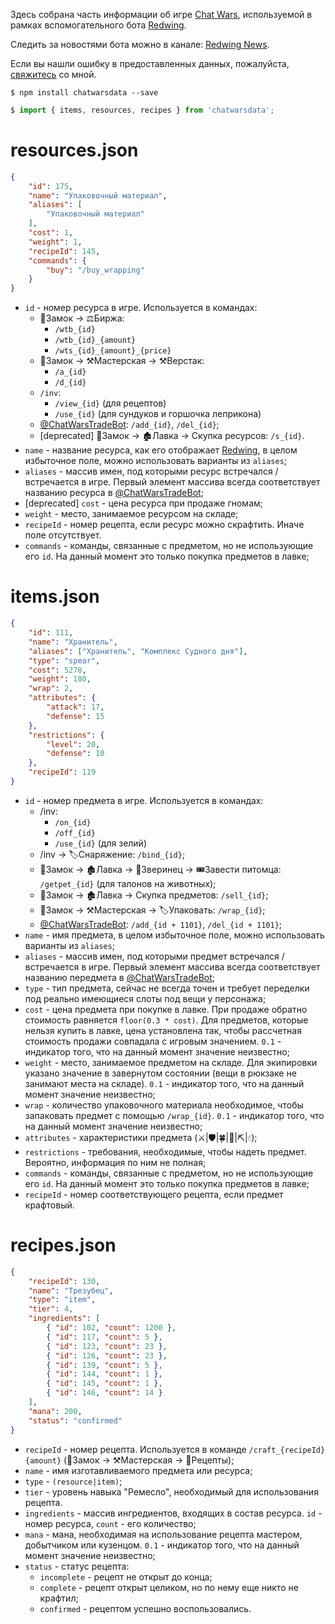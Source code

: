 Здесь собрана часть информации об игре [Chat Wars](https://telegram.me/ChatWarsBot?start=bb6bc6065e8648c0911c8776e277181d), используемой в рамках вспомогательного бота [Redwing](https://t.me/RedwingBot).

Следить за новостями бота можно в канале: [Redwing News](https://t.me/RedwingNews).

Если вы нашли ошибку в предоставленных данных, пожалуйста, [свяжитесь](https://t.me/motw_we) со мной.

```
$ npm install chatwarsdata --save
```

```javascript
$ import { items, resources, recipes } from 'chatwarsdata';
```

# resources.json
```json
{
    "id": 175,
    "name": "Упаковочный материал",
    "aliases": [
        "Упаковочный материал"
    ],
    "cost": 1,
    "weight": 1,
    "recipeId": 145,
    "commands": {
        "buy": "/buy_wrapping"
    }
}
```
* `id` - номер ресурса в игре. Используется в командах:
	* 🏰Замок -> ⚖️Биржа:
		* `/wtb_{id}`
		* `/wtb_{id}_{amount}`
		* `/wts_{id}_{amount}_{price}`
	* 🏰Замок -> ⚒Мастерская -> ⚒Верстак:
		* `/a_{id}`
		* `/d_{id}`
	* `/inv`:
		* `/view_{id}` (для рецептов)
		* `/use_{id}` (для сундуков и горшочка леприкона)
	* [@ChatWarsTradeBot](https://t.me/ChatWarsTradeBot): `/add_{id}`, `/del_{id}`;
	* [deprecated] 🏰Замок -> 🏚Лавка -> Скупка ресурсов: `/s_{id}`.
* `name` - название ресурса, как его отображает [Redwing](https://t.me/RedwingBot), в целом избыточное поле, можно использовать варианты из `aliases`;
* `aliases` - массив имен, под которыми ресурс встречался / встречается в игре. Первый элемент массива всегда соответствует названию ресурса в [@ChatWarsTradeBot](https://t.me/ChatWarsTradeBot);
* [deprecated] `cost` - цена ресурса при продаже гномам;
* `weight` - место, занимаемое ресурсом на складе;
* `recipeId` - номер рецепта, если ресурс можно скрафтить. Иначе поле отсутствует.
* `commands` - команды, связанные с предметом, но не использующие его `id`. На данный момент это только покупка предметов в лавке;

# items.json
```json
{
    "id": 111,
    "name": "Хранитель",
    "aliases": ["Хранитель", "Комплекс Судного дня"],
    "type": "spear",
    "cost": 5270,
    "weight": 180,
    "wrap": 2,
    "attributes": {
        "attack": 17,
        "defense": 15
    },
    "restrictions": {
        "level": 20,
        "defense": 10
    },
    "recipeId": 119
}
```
* `id` - номер предмета в игре. Используется в командах:
	* /inv:
		* `/on_{id}`
		* `/off_{id}`
		* `/use_{id}` (для зелий)
	* /inv -> 🏷Снаряжение: `/bind_{id}`;
	* 🏰Замок -> 🏚Лавка -> 🐾Зверинец -> 🎟Завести питомца: `/getpet_{id}` (для талонов на животных);
	* 🏰Замок -> 🏚Лавка -> Скупка предметов: `/sell_{id}`;
	* 🏰Замок -> ⚒Мастерская -> 🏷Упаковать: `/wrap_{id}`;
	* [@ChatWarsTradeBot](https://t.me/ChatWarsTradeBot): `/add_{id + 1101}`, `/del_{id + 1101}`;
* `name` - имя предмета, в целом избыточное поле, можно использовать варианты из `aliases`;
* `aliases` - массив имен, под которыми предмет встречался / встречается в игре. Первый элемент массива всегда соответствует названию передмета в [@ChatWarsTradeBot](https://t.me/ChatWarsTradeBot);
* `type` - тип предмета, сейчас не всегда точен и требует переделки под реально имеющиеся слоты под вещи у персонажа;
* `cost` - цена предмета при покупке в лавке. При продаже обратно стоимость равняется `floor(0.3 * cost)`. Для предметов, которые нельзя купить в лавке, цена установлена так, чтобы рассчетная стоимость продажи совпадала с игровым значением. `0.1` - индикатор того, что на данный момент значение неизвестно;
* `weight` - место, занимаемое предметом на складе. Для экипировки указано значение в завернутом состоянии (вещи в рюкзаке не занимают места на складе). `0.1` - индикатор того, что на данный момент значение неизвестно;
* `wrap` - количество упаковочного материала необходимое, чтобы запаковать предмет с помощью `/wrap_{id}`. `0.1` - индикатор того, что на данный момент значение неизвестно;
* `attributes` - характеристики предмета (⚔️|🛡|🍀|🔋|⛏|💧);
* `restrictions` - требования, необходимые, чтобы надеть предмет. Вероятно, информация по ним не полная;
* `commands` - команды, связанные с предметом, но не использующие его `id`. На данный момент это только покупка предметов в лавке;
* `recipeId` - номер соответствующего рецепта, если предмет крафтовый.

# recipes.json
```json
{
    "recipeId": 130,
    "name": "Трезубец",
    "type": "item",
    "tier": 4,
    "ingredients": [
        { "id": 102, "count": 1200 },
        { "id": 117, "count": 5 },
        { "id": 123, "count": 23 },
        { "id": 126, "count": 23 },
        { "id": 139, "count": 5 },
        { "id": 144, "count": 1 },
        { "id": 145, "count": 1 },
        { "id": 146, "count": 14 }
    ],
    "mana": 200,
    "status": "confirmed"
}
```
* `recipeId` - номер рецепта. Используется в команде `/craft_{recipeId} {amount}` (🏰Замок -> ⚒Мастерская -> 📖Рецепты);
* `name` - имя изготавливаемого предмета или ресурса;
* `type` - `(resource|item)`;
* `tier` - уровень навыка "Ремесло", необходимый для использования рецепта.
* `ingredients` - массив ингредиентов, входящих в состав ресурса. `id` - номер ресурса, `count` - его количество;
* `mana` - мана, необходимая на использование рецепта мастером, добытчиком или кузенцом. `0.1` - индикатор того, что на данный момент значение неизвестно;
* `status` - статус рецепта:
	* `incomplete` - рецепт не открыт до конца;
	* `complete` - рецепт открыт целиком, но по нему еще никто не крафтил;
	* `confirmed` - рецептом успешно воспользовались.
